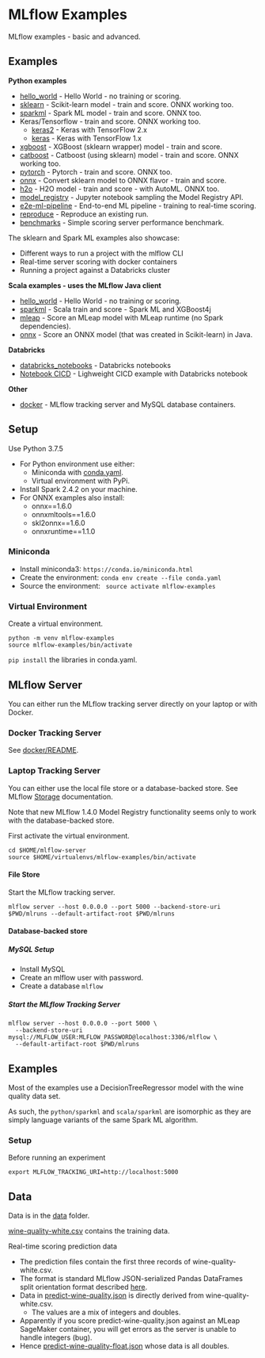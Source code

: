# MLflow Examples

MLflow examples - basic and advanced.

## Examples

**Python examples**
* [hello_world](python/hello_world) - Hello World - no training or scoring.
* [sklearn](python/sklearn) - Scikit-learn model - train and score. ONNX working too.
* [sparkml](python/sparkml) - Spark ML model - train and score.  ONNX too.
* Keras/Tensorflow - train and score. ONNX working too.
  * [keras2](python/keras2) - Keras with TensorFlow 2.x
  * [keras](python/keras) - Keras with TensorFlow 1.x
* [xgboost](python/xgboost) - XGBoost (sklearn wrapper) model - train and score.
* [catboost](python/catboost) - Catboost (using sklearn) model - train and score. ONNX working too.
* [pytorch](python/pytorch) - Pytorch  - train and score. ONNX too.
* [onnx](python/onnx) - Convert sklearn model to ONNX flavor - train and score.
* [h2o](python/h2o) - H2O model - train and score - with AutoML. ONNX too.
* [model_registry](python/model_registry) - Jupyter notebook sampling the Model Registry API.
* [e2e-ml-pipeline](python/e2e-ml-pipeline) - End-to-end ML pipeline - training to real-time scoring.
* [reproduce](python/reproduce) - Reproduce an existing run.
* [benchmarks](python/benchmarks) - Simple scoring server performance benchmark.

The sklearn and Spark ML examples also showcase:
* Different ways to run a project with the mlflow CLI 
* Real-time server scoring with docker containers
* Running a project against a Databricks cluster

**Scala examples - uses the MLflow Java client**
* [hello_world](scala/sparkml/README.md#hello_world) - Hello World - no training or scoring.
* [sparkml](scala/sparkml/) - Scala train and score - Spark ML and XGBoost4j
* [mleap](scala/mleap) - Score an MLeap model with MLeap runtime (no Spark dependencies).
* [onnx](scala/onnx) - Score an ONNX model (that was created in Scikit-learn) in Java.

**Databricks**
* [databricks_notebooks](databricks_notebooks) - Databricks notebooks
* [Notebook CICD](databricks_notebooks/cicd) - Lighweight CICD example with Databricks notebook

**Other**
* [docker](docker) - MLflow tracking server and MySQL database containers.

## Setup

Use Python 3.7.5

* For Python environment use either:
  * Miniconda with [conda.yaml](python/conda.yaml).
  * Virtual environment with PyPi.
* Install Spark 2.4.2 on your machine.
* For ONNX examples also install:
  * onnx==1.6.0
  * onnxmltools==1.6.0
  * skl2onnx==1.6.0
  * onnxruntime==1.1.0

### Miniconda

* Install miniconda3: ``https://conda.io/miniconda.html``
* Create the environment: ``conda env create --file conda.yaml``
* Source the environment: `` source activate mlflow-examples``

### Virtual Environment

Create a virtual environment.
```
python -m venv mlflow-examples
source mlflow-examples/bin/activate
```

`pip install` the libraries in conda.yaml.

## MLflow Server

You can either run the MLflow tracking server directly on your laptop or with Docker.

### Docker Tracking Server

See [docker/README](docker/README.md).

### Laptop Tracking Server

You can either use the local file store or a database-backed store. 
See MLflow [Storage](https://mlflow.org/docs/latest/tracking.html#storage) documentation.

Note that new MLflow 1.4.0 Model Registry functionality seems only to work with the database-backed store.

First activate the virtual environment.
```
cd $HOME/mlflow-server
source $HOME/virtualenvs/mlflow-examples/bin/activate
```


#### File Store

Start the MLflow tracking server.

```
mlflow server --host 0.0.0.0 --port 5000 --backend-store-uri $PWD/mlruns --default-artifact-root $PWD/mlruns
```

#### Database-backed store

##### MySQL Setup
* Install MySQL
* Create an mlflow user with password.
* Create a database `mlflow` 

##### Start the MLflow Tracking Server
```
mlflow server --host 0.0.0.0 --port 5000 \
  --backend-store-uri mysql://MLFLOW_USER:MLFLOW_PASSWORD@localhost:3306/mlflow \
  --default-artifact-root $PWD/mlruns  
```

## Examples

Most of the examples use a DecisionTreeRegressor model with the wine quality data set.

As such, the `python/sparkml` and `scala/sparkml` are isomorphic as they are simply language variants of the same Spark ML algorithm.

### Setup
Before running an experiment
```
export MLFLOW_TRACKING_URI=http://localhost:5000
```


## Data

Data is in the [data](data) folder.

[wine-quality-white.csv](data/wine-quality-white.csv) contains the training data.

Real-time scoring prediction data
* The prediction files contain the first three records of wine-quality-white.csv. 
* The format is standard MLflow JSON-serialized Pandas DataFrames split orientation format described [here](https://mlflow.org/docs/latest/models.html#deploy-mlflow-models).
* Data in [predict-wine-quality.json](data/predict-wine-quality.json) is directly derived from wine-quality-white.csv.
  * The values are a mix of integers and doubles.
* Apparently if you score predict-wine-quality.json against an MLeap SageMaker container, you will get errors as the server is unable to handle integers (bug).
* Hence [predict-wine-quality-float.json](data/predict-wine-quality-float.json) whose data is all doubles.

